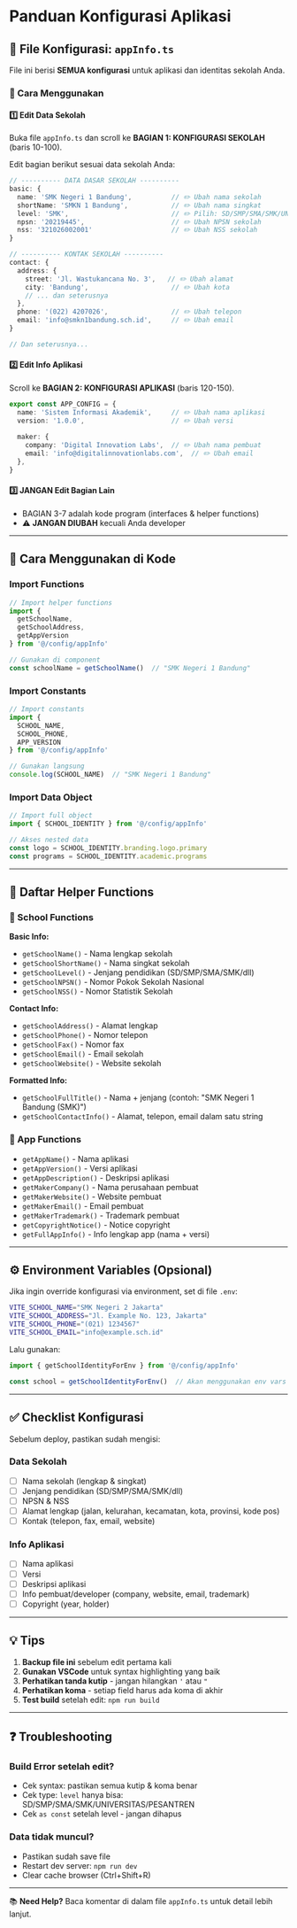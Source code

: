 # Panduan Konfigurasi Aplikasi

## 📄 File Konfigurasi: `appInfo.ts`

File ini berisi **SEMUA konfigurasi** untuk aplikasi dan identitas sekolah Anda.

### 🎯 Cara Menggunakan

#### 1️⃣ **Edit Data Sekolah**
Buka file `appInfo.ts` dan scroll ke **BAGIAN 1: KONFIGURASI SEKOLAH** (baris 10-100).

Edit bagian berikut sesuai data sekolah Anda:

```typescript
// ---------- DATA DASAR SEKOLAH ----------
basic: {
  name: 'SMK Negeri 1 Bandung',          // ✏️ Ubah nama sekolah
  shortName: 'SMKN 1 Bandung',           // ✏️ Ubah nama singkat
  level: 'SMK',                          // ✏️ Pilih: SD/SMP/SMA/SMK/UNIVERSITAS/PESANTREN
  npsn: '20219445',                      // ✏️ Ubah NPSN sekolah
  nss: '321026002001'                    // ✏️ Ubah NSS sekolah
}

// ---------- KONTAK SEKOLAH ----------
contact: {
  address: {
    street: 'Jl. Wastukancana No. 3',   // ✏️ Ubah alamat
    city: 'Bandung',                     // ✏️ Ubah kota
    // ... dan seterusnya
  },
  phone: '(022) 4207026',                // ✏️ Ubah telepon
  email: 'info@smkn1bandung.sch.id',     // ✏️ Ubah email
}

// Dan seterusnya...
```

#### 2️⃣ **Edit Info Aplikasi**
Scroll ke **BAGIAN 2: KONFIGURASI APLIKASI** (baris 120-150).

```typescript
export const APP_CONFIG = {
  name: 'Sistem Informasi Akademik',     // ✏️ Ubah nama aplikasi
  version: '1.0.0',                      // ✏️ Ubah versi
  
  maker: {
    company: 'Digital Innovation Labs',  // ✏️ Ubah nama pembuat
    email: 'info@digitalinnovationlabs.com',  // ✏️ Ubah email
  },
}
```

#### 3️⃣ **JANGAN Edit Bagian Lain**
- BAGIAN 3-7 adalah kode program (interfaces & helper functions)
- ⚠️ **JANGAN DIUBAH** kecuali Anda developer

---

## 🚀 Cara Menggunakan di Kode

### Import Functions
```typescript
// Import helper functions
import { 
  getSchoolName, 
  getSchoolAddress,
  getAppVersion 
} from '@/config/appInfo'

// Gunakan di component
const schoolName = getSchoolName()  // "SMK Negeri 1 Bandung"
```

### Import Constants
```typescript
// Import constants
import { 
  SCHOOL_NAME, 
  SCHOOL_PHONE,
  APP_VERSION 
} from '@/config/appInfo'

// Gunakan langsung
console.log(SCHOOL_NAME)  // "SMK Negeri 1 Bandung"
```

### Import Data Object
```typescript
// Import full object
import { SCHOOL_IDENTITY } from '@/config/appInfo'

// Akses nested data
const logo = SCHOOL_IDENTITY.branding.logo.primary
const programs = SCHOOL_IDENTITY.academic.programs
```

---

## 📖 Daftar Helper Functions

### 🏫 School Functions

**Basic Info:**
- `getSchoolName()` - Nama lengkap sekolah
- `getSchoolShortName()` - Nama singkat sekolah
- `getSchoolLevel()` - Jenjang pendidikan (SD/SMP/SMA/SMK/dll)
- `getSchoolNPSN()` - Nomor Pokok Sekolah Nasional
- `getSchoolNSS()` - Nomor Statistik Sekolah

**Contact Info:**
- `getSchoolAddress()` - Alamat lengkap
- `getSchoolPhone()` - Nomor telepon
- `getSchoolFax()` - Nomor fax
- `getSchoolEmail()` - Email sekolah
- `getSchoolWebsite()` - Website sekolah

**Formatted Info:**
- `getSchoolFullTitle()` - Nama + jenjang (contoh: "SMK Negeri 1 Bandung (SMK)")
- `getSchoolContactInfo()` - Alamat, telepon, email dalam satu string

### 📱 App Functions
- `getAppName()` - Nama aplikasi
- `getAppVersion()` - Versi aplikasi
- `getAppDescription()` - Deskripsi aplikasi
- `getMakerCompany()` - Nama perusahaan pembuat
- `getMakerWebsite()` - Website pembuat
- `getMakerEmail()` - Email pembuat
- `getMakerTrademark()` - Trademark pembuat
- `getCopyrightNotice()` - Notice copyright
- `getFullAppInfo()` - Info lengkap app (nama + versi)

---

## ⚙️ Environment Variables (Opsional)

Jika ingin override konfigurasi via environment, set di file `.env`:

```bash
VITE_SCHOOL_NAME="SMK Negeri 2 Jakarta"
VITE_SCHOOL_ADDRESS="Jl. Example No. 123, Jakarta"
VITE_SCHOOL_PHONE="(021) 1234567"
VITE_SCHOOL_EMAIL="info@example.sch.id"
```

Lalu gunakan:
```typescript
import { getSchoolIdentityForEnv } from '@/config/appInfo'

const school = getSchoolIdentityForEnv()  // Akan menggunakan env vars jika ada
```

---

## ✅ Checklist Konfigurasi

Sebelum deploy, pastikan sudah mengisi:

### Data Sekolah
- [ ] Nama sekolah (lengkap & singkat)
- [ ] Jenjang pendidikan (SD/SMP/SMA/SMK/dll)
- [ ] NPSN & NSS
- [ ] Alamat lengkap (jalan, kelurahan, kecamatan, kota, provinsi, kode pos)
- [ ] Kontak (telepon, fax, email, website)

### Info Aplikasi  
- [ ] Nama aplikasi
- [ ] Versi
- [ ] Deskripsi aplikasi
- [ ] Info pembuat/developer (company, website, email, trademark)
- [ ] Copyright (year, holder)

---

## 💡 Tips

1. **Backup file ini** sebelum edit pertama kali
2. **Gunakan VSCode** untuk syntax highlighting yang baik
3. **Perhatikan tanda kutip** - jangan hilangkan `'` atau `"`
4. **Perhatikan koma** - setiap field harus ada koma di akhir
5. **Test build** setelah edit: `npm run build`

---

## ❓ Troubleshooting

### Build Error setelah edit?
- Cek syntax: pastikan semua kutip & koma benar
- Cek type: `level` hanya bisa: SD/SMP/SMA/SMK/UNIVERSITAS/PESANTREN
- Cek `as const` setelah level - jangan dihapus

### Data tidak muncul?
- Pastikan sudah save file
- Restart dev server: `npm run dev`
- Clear cache browser (Ctrl+Shift+R)

---

📚 **Need Help?** Baca komentar di dalam file `appInfo.ts` untuk detail lebih lanjut.
